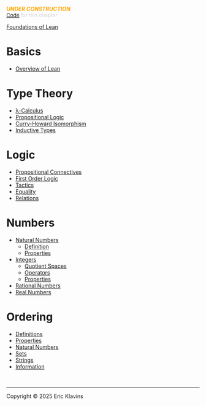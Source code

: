 
<div style='display:none'>
--  Copyright (C) 2025  Eric Klavins
--
--  This program is free software: you can redistribute it and/or modify
--  it under the terms of the GNU General Public License as published by
--  the Free Software Foundation, either version 3 of the License, or
--  (at your option) any later version.   
</div>

<span style='color: orange'>***UNDER CONSTRUCTION***</span><br>
<span style='color: lightgray; font-size: 10pt'><a href='https://github.com/klavins/LeanBook/blob/main/main/../LeanBook/Chapters/SUMMARY.lean'>Code</a> for this chapter</span>


[Foundations of Lean](./Introduction.md)

# Basics

- [Overview of Lean](./Lean.md)

# Type Theory

- [λ-Calculus](./LambdaCalculus.md)
- [Propositional Logic](./PropositionalLogic.md)
- [Curry-Howard Isomorphism](./CurryHoward.md)
- [Inductive Types](./InductiveTypes.md)

# Logic

- [Propositional Connectives](./Connectives.md)
- [First Order Logic](./FirstOrderLogic.md)
- [Tactics](./Tactics.md)
- [Equality](./Equality.md)
- [Relations](./Relations.md)

# Numbers

- [Natural Numbers](./Naturals/Intro.md)
    - [Definition](./Naturals/Definition.md)
    - [Properties](./Naturals/Properties.md)
- [Integers](Integers/Intro.md)
    - [Quotient Spaces](./Integers/Definition.md)
    - [Operators](./Integers/Operators.md)
    - [Properties](./Integers/Properties.md)
- [Rational Numbers](./Numbers.md)
- [Real Numbers](./Reals.md)

# Ordering

- [Definitions](./Ordering/Definition.md)
- [Properties](./Ordering/Properties.md)
- [Natural Numbers](./Ordering/Nats.md)
- [Sets](./Ordering/Sets.md)
- [Strings](./Ordering/Strings.md)
- [Information](./Ordering/Information.md)



<div style='height=50px'>&nbsp;</div><hr>
Copyright © 2025 Eric Klavins
